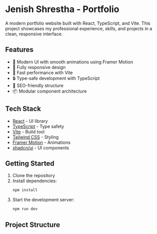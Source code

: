 # Jenish Shrestha - Portfolio

A modern portfolio website built with React, TypeScript, and Vite. This project showcases my professional experience, skills, and projects in a clean, responsive interface.

## Features

- 🎨 Modern UI with smooth animations using Framer Motion
- 📱 Fully responsive design
- 🚀 Fast performance with Vite
- 🔒 Type-safe development with TypeScript
- 🎯 SEO-friendly structure
- 📦 Modular component architecture

## Tech Stack

- [React](https://reactjs.org/) - UI library
- [TypeScript](https://www.typescriptlang.org/) - Type safety
- [Vite](https://vitejs.dev/) - Build tool
- [Tailwind CSS](https://tailwindcss.com/) - Styling
- [Framer Motion](https://www.framer.com/motion/) - Animations
- [shadcn/ui](https://ui.shadcn.com/) - UI components

## Getting Started

1. Clone the repository
2. Install dependencies:
   ```bash
   npm install
   ```
3. Start the development server:
   ```bash
   npm run dev
   ```

## Project Structure
